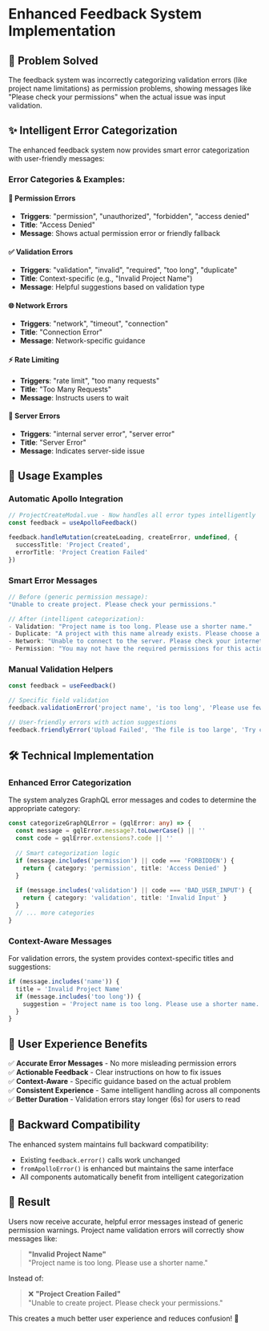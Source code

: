 # Enhanced Feedback System Implementation

## 🎯 **Problem Solved**

The feedback system was incorrectly categorizing validation errors (like project name limitations) as permission problems, showing messages like "Please check your permissions" when the actual issue was input validation.

## ✨ **Intelligent Error Categorization**

The enhanced feedback system now provides smart error categorization with user-friendly messages:

### **Error Categories & Examples:**

#### 🔐 **Permission Errors**
- **Triggers**: "permission", "unauthorized", "forbidden", "access denied"
- **Title**: "Access Denied"
- **Message**: Shows actual permission error or friendly fallback

#### ✅ **Validation Errors** 
- **Triggers**: "validation", "invalid", "required", "too long", "duplicate"
- **Title**: Context-specific (e.g., "Invalid Project Name")
- **Message**: Helpful suggestions based on validation type

#### 🌐 **Network Errors**
- **Triggers**: "network", "timeout", "connection"
- **Title**: "Connection Error"
- **Message**: Network-specific guidance

#### ⚡ **Rate Limiting**
- **Triggers**: "rate limit", "too many requests"
- **Title**: "Too Many Requests"
- **Message**: Instructs users to wait

#### 🔧 **Server Errors**
- **Triggers**: "internal server error", "server error"
- **Title**: "Server Error"
- **Message**: Indicates server-side issue

## 🚀 **Usage Examples**

### **Automatic Apollo Integration**
```typescript
// ProjectCreateModal.vue - Now handles all error types intelligently
const feedback = useApolloFeedback()

feedback.handleMutation(createLoading, createError, undefined, {
  successTitle: 'Project Created',
  errorTitle: 'Project Creation Failed'
})
```

### **Smart Error Messages**
```typescript
// Before (generic permission message):
"Unable to create project. Please check your permissions."

// After (intelligent categorization):
- Validation: "Project name is too long. Please use a shorter name."
- Duplicate: "A project with this name already exists. Please choose a different name."
- Network: "Unable to connect to the server. Please check your internet connection."
- Permission: "You may not have the required permissions for this action."
```

### **Manual Validation Helpers**
```typescript
const feedback = useFeedback()

// Specific field validation
feedback.validationError('project name', 'is too long', 'Please use fewer than 50 characters')

// User-friendly errors with action suggestions
feedback.friendlyError('Upload Failed', 'The file is too large', 'Try compressing your image or choose a smaller file.')
```

## 🛠️ **Technical Implementation**

### **Enhanced Error Categorization**
The system analyzes GraphQL error messages and codes to determine the appropriate category:

```typescript
const categorizeGraphQLError = (gqlError: any) => {
  const message = gqlError.message?.toLowerCase() || ''
  const code = gqlError.extensions?.code || ''
  
  // Smart categorization logic
  if (message.includes('permission') || code === 'FORBIDDEN') {
    return { category: 'permission', title: 'Access Denied' }
  }
  
  if (message.includes('validation') || code === 'BAD_USER_INPUT') {
    return { category: 'validation', title: 'Invalid Input' }
  }
  // ... more categories
}
```

### **Context-Aware Messages**
For validation errors, the system provides context-specific titles and suggestions:

```typescript
if (message.includes('name')) {
  title = 'Invalid Project Name'
  if (message.includes('too long')) {
    suggestion = 'Project name is too long. Please use a shorter name.'
  }
}
```

## 📱 **User Experience Benefits**

✅ **Accurate Error Messages** - No more misleading permission errors  
✅ **Actionable Feedback** - Clear instructions on how to fix issues  
✅ **Context-Aware** - Specific guidance based on the actual problem  
✅ **Consistent Experience** - Same intelligent handling across all components  
✅ **Better Duration** - Validation errors stay longer (6s) for users to read  

## 🔧 **Backward Compatibility**

The enhanced system maintains full backward compatibility:
- Existing `feedback.error()` calls work unchanged
- `fromApolloError()` is enhanced but maintains the same interface
- All components automatically benefit from intelligent categorization

## 🎯 **Result**

Users now receive accurate, helpful error messages instead of generic permission warnings. Project name validation errors will correctly show messages like:

> **"Invalid Project Name"**  
> "Project name is too long. Please use a shorter name."

Instead of:

> ❌ **"Project Creation Failed"**  
> "Unable to create project. Please check your permissions."

This creates a much better user experience and reduces confusion! 🎉